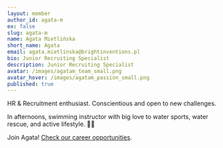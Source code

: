 ```yaml
---
layout: member
author_id: agata-m
ex: false
slug: agata-m
name: Agata Mietlińska
short_name: Agata
email: agata.mietlinska@brightinventions.pl
bio: Junior Recruiting Specialist
description: Junior Recruiting Specialist
avatar: /images/agatam_team_small.png
avatar_hover: /images/agatam_passion_small.png
published: true
---
```

HR & Recruitment enthusiast. Conscientious and open to new challenges. 

In afternoons, swimming instructor with big love to water sports, water rescue, and active lifestyle. 🏊‍♀️

Join Agata! [Check our career opportunities](/career).
